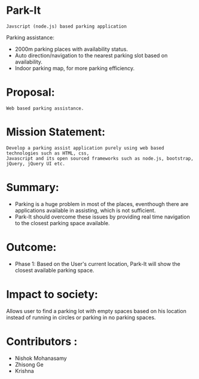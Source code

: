 # Park-It
    Javscript (node.js) based parking application
Parking assistance:
* 2000m parking places with availability status.
* Auto direction/navigation to the nearest parking slot based on availability.
* Indoor parking map, for more parking efficiency.

# Proposal:
    Web based parking assistance.

# Mission Statement:
    Develop a parking assist application purely using web based technologies such as HTML, css, 
    Javascript and its open sourced frameworks such as node.js, bootstrap, jQuery, jQuery UI etc.
    
# Summary:
  * Parking is a huge problem in most of the places, eventhough there are applications available in assisting, which is not sufficient. 
  * Park-It should overcome these issues by providing real time navigation to the closest parking space available.

# Outcome:
  * Phase 1: Based on the User's current location, Park-It will show the closest available parking space.

# Impact to society:
  Allows user to find a parking lot with empty spaces based on his location instead of running in circles or
  parking in no parking spaces.

# Contributors : 
  * Nishok Mohanasamy
  * Zhisong Ge
  * Krishna

